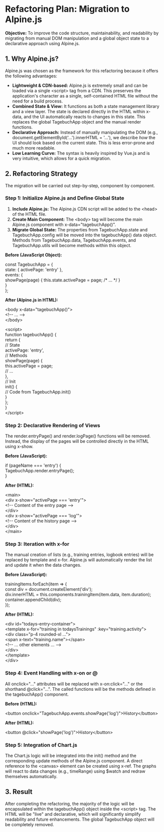 # **Refactoring Plan: Migration to Alpine.js**

**Objective:** To improve the code structure, maintainability, and readability by migrating from manual DOM manipulation and a global object state to a declarative approach using Alpine.js.

## **1\. Why Alpine.js?**

Alpine.js was chosen as the framework for this refactoring because it offers the following advantages:

* **Lightweight & CDN-based:** Alpine.js is extremely small and can be loaded via a single \<script\> tag from a CDN. This preserves the application's character as a single, self-contained HTML file without the need for a build process.  
* **Combined State & View:** It functions as both a state management library and a view layer. The state is declared directly in the HTML within x-data, and the UI automatically reacts to changes in this state. This replaces the global TagebuchApp object and the manual render functions.  
* **Declarative Approach:** Instead of manually manipulating the DOM (e.g., document.getElementById('...').innerHTML \= '...'), we describe *how* the UI should look based on the current state. This is less error-prone and much more readable.  
* **Low Learning Curve:** The syntax is heavily inspired by Vue.js and is very intuitive, which allows for a quick migration.

## **2\. Refactoring Strategy**

The migration will be carried out step-by-step, component by component.

### **Step 1: Initialize Alpine.js and Define Global State**

1. **Include Alpine.js:** The Alpine.js CDN script will be added to the \<head\> of the HTML file.  
2. **Create Main Component:** The \<body\> tag will become the main Alpine.js component with x-data="tagebuchApp()".  
3. **Migrate Global State:** The properties from TagebuchApp.state and TagebuchApp.config will be moved into the tagebuchApp() data object. Methods from TagebuchApp.data, TagebuchApp.events, and TagebuchApp.utils will become methods within this object.

**Before (JavaScript Object):**

const TagebuchApp \= {  
    state: { activePage: 'entry' },  
    events: {  
        showPage(page) { this.state.activePage \= page; /\* ... \*/ }  
    }  
};

**After (Alpine.js in HTML):**

\<body x-data="tagebuchApp()"\>  
    \<\!-- ... \--\>  
\</body\>

\<script\>  
    function tagebuchApp() {  
        return {  
            // State  
            activePage: 'entry',  
            // Methods  
            showPage(page) {  
                this.activePage \= page;  
                // ...  
            },  
            // Init  
            init() {  
                // Code from TagebuchApp.init()  
            }  
        };  
    }  
\</script\>

### **Step 2: Declarative Rendering of Views**

The render.entryPage() and render.logPage() functions will be removed. Instead, the display of the pages will be controlled directly in the HTML using x-show.

**Before (JavaScript):**

if (pageName \=== 'entry') {  
    TagebuchApp.render.entryPage();  
}

**After (HTML):**

\<main\>  
    \<div x-show="activePage \=== 'entry'"\>  
        \<\!-- Content of the entry page \--\>  
    \</div\>  
    \<div x-show="activePage \=== 'log'"\>  
        \<\!-- Content of the history page \--\>  
    \</div\>  
\</main\>

### **Step 3: Iteration with x-for**

The manual creation of lists (e.g., training entries, logbook entries) will be replaced by template and x-for. Alpine.js will automatically render the list and update it when the data changes.

**Before (JavaScript):**

trainingItems.forEach(item \=\> {  
    const div \= document.createElement('div');  
    div.innerHTML \= this.components.trainingItem(item.data, item.duration);  
    container.appendChild(div);  
});

**After (HTML):**

\<div id="todays-entry-container"\>  
    \<template x-for="training in todaysTrainings" :key="training.activity"\>  
        \<div class="p-4 rounded-xl ..."\>  
            \<span x-text="training.name"\>\</span\>  
            \<\!-- ... other elements ... \--\>  
        \</div\>  
    \</template\>  
\</div\>

### **Step 4: Event Handling with x-on or @**

All onclick="..." attributes will be replaced with x-on:click="..." or the shorthand @click="...". The called functions will be the methods defined in the tagebuchApp() component.

**Before (HTML):**

\<button onclick="TagebuchApp.events.showPage('log')"\>History\</button\>

**After (HTML):**

\<button @click="showPage('log')"\>History\</button\>

### **Step 5: Integration of Chart.js**

The Chart.js logic will be integrated into the init() method and the corresponding update methods of the Alpine.js component. A direct reference to the \<canvas\> element can be created using x-ref. The graphs will react to data changes (e.g., timeRange) using $watch and redraw themselves automatically.

## **3\. Result**

After completing the refactoring, the majority of the logic will be encapsulated within the tagebuchApp() object inside the \<script\> tag. The HTML will be "live" and declarative, which will significantly simplify readability and future enhancements. The global TagebuchApp object will be completely removed.